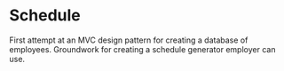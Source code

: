 # Schedule
First attempt at an MVC design pattern for creating a database of employees.  Groundwork for creating a schedule generator employer can use.
